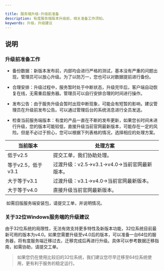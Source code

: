 ```yaml
---

title: 服务端升级-升级前准备
description: 有度服务端版本升级前，相关准备工作须知。
keywords: 升级，升级建议
---
```


## 说明

### 升级前准备工作

- 备份数据：新版本发布前，内部均会进行严格的测试，基本没有严重的问题出现，管理员可以放心升级。为了以防万一，您也可以对数据提前进行备份。
- 合理安排：升级过程中，服务暂时处于中断状态，升级完毕后，客户端自动恢复在线，无需重启服务器。管理员可以自行安排合理的时间进行操作。
- 发布公告：由于服务升级会暂时出现中断现象，可能会有短暂的影响，建议管理员在升级前发布公告。可以通过管理后台的系统消息进行全员发送。

- 检查当前服务端版本：有度的产品一直在不断的发布更新，如果您长时间未进行升级，您的版本可能较低，直接升级当前官网最新版本，可能存在一定的风险。但是不必过于担心，您可以根据下列表格的情况，选择相应的处理方案。

| 当前版本           | 处理方案                                    |
| ------------------ | ------------------------------------------- |
| 低于v2.5           | 提交工单，我们协助处理。                    |
| 等于v2.5，低于v3.1 | 过渡升级：v2.5→v3.1→v4.0→当前官网最新版本。 |
| 大于等于v3.1       | 过渡升级：v3.1→v4.0→当前官网最新版本。      |
| 大于等于v4.0       | 直接升级当前官网最新版本。                  |

​	如需旧版服务端安装包，请提交工单，并说明情况。

### 关于32位Windows服务端的升级建议

​	由于32位系统的局限性，无法有效支持更多特性及新版本功能，32位系统目前最新可用的版本为v4.0。如果您需要升级至v4.0后的版本，可以准备一台64位的服务器，将有度服务端迁移过去，迁移完成后再进行升级。具体可以参考数据迁移指南，如需协助，请提交工单。

> 如果您仍在使用比较旧的32位系统，我们建议您尽早迁移至64位系统使用，更有利于服务的稳定运行。

